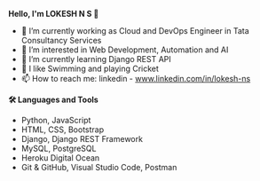 **Hello, I'm LOKESH N S  👋**

- 💼 I’m currently working as Cloud and DevOps Engineer in Tata Consultancy Services
- 👀 I’m interested in Web Development, Automation and AI
- 🌱 I’m currently learning Django REST API 
- 🚀 I like Swimming and playing Cricket
- 📫 How to reach me: linkedin - www.linkedin.com/in/lokesh-ns

**🛠  Languages and Tools**

- Python, JavaScript
- HTML, CSS, Bootstrap
- Django, Django REST Framework
- MySQL, PostgreSQL
- Heroku Digital Ocean
- Git & GitHub, Visual Studio Code, Postman
